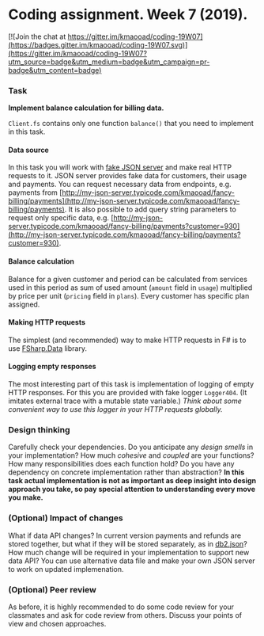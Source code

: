 # Coding assignment. Week 7 (2019).

[![Join the chat at https://gitter.im/kmaooad/coding-19W07](https://badges.gitter.im/kmaooad/coding-19W07.svg)](https://gitter.im/kmaooad/coding-19W07?utm_source=badge&utm_medium=badge&utm_campaign=pr-badge&utm_content=badge)
<NEVER BUILT>

### Task

**Implement balance calculation for billing data.**

`Client.fs` contains only one function `balance()` that you need to implement in this task.

#### Data source

In this task you will work with [fake JSON server](http://my-json-server.typicode.com/kmaooad/fancy-billing) and make real HTTP requests to it. JSON server provides fake data for customers, their usage and payments. You can request necessary data from endpoints, e.g. payments from [http://my-json-server.typicode.com/kmaooad/fancy-billing/payments](http://my-json-server.typicode.com/kmaooad/fancy-billing/payments). It is also possible to add query string parameters to request only specific data, e.g. [http://my-json-server.typicode.com/kmaooad/fancy-billing/payments?customer=930](http://my-json-server.typicode.com/kmaooad/fancy-billing/payments?customer=930).

#### Balance calculation

Balance for a given customer and period can be calculated from services used in this period as sum of used amount (`amount` field in `usage`) multiplied by price per unit (`pricing` field in `plans`). Every customer has specific plan assigned.

#### Making HTTP requests

The simplest (and recommended) way to make HTTP requests in F# is to use [FSharp.Data](https://fsharp.github.io/FSharp.Data/library/Http.html) library.

#### Logging empty responses 

The most interesting part of this task is implementation of logging of empty HTTP responses. For this you are provided with fake logger `Logger404`. (It imitates external trace with a mutable state variable.) *Think about some convenient way to use this logger in your HTTP requests globally.*

### Design thinking

Carefully check your dependencies. Do you anticipate any *design smells* in your implementation? How much *cohesive* and *coupled* are your functions? How many responsibilities does each function hold? Do you have any dependency on concrete implementation rather than abstraction? **In this task actual implementation is not as important as deep insight into design approach you take, so pay special attention to understanding every move you make.**

### (Optional) Impact of changes

What if data API changes? In current version payments and refunds are stored together, but what if they will be stored separately, as in [db2.json](https://github.com/kmaooad/fancy-billing/blob/master/db2.json)? How much change will be required in your implementation to support new data API? You can use alternative data file and make your own JSON server to work on updated implemenation. 

### (Optional) Peer review

As before, it is highly recommended to do some code review for your classmates and ask for code review from others. Discuss your points of view and chosen approaches.


